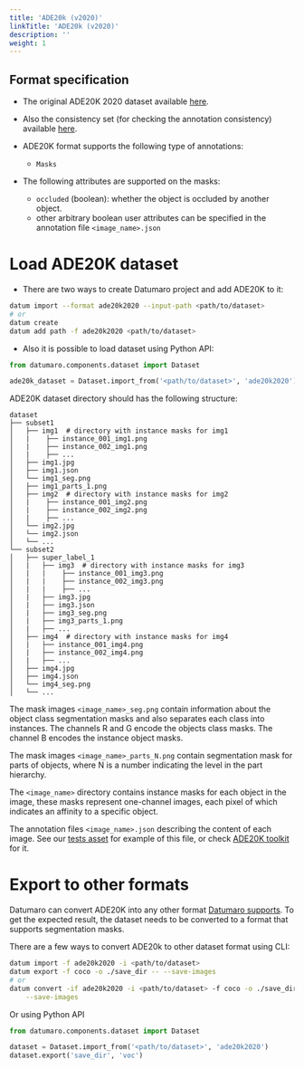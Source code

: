 ```yaml
---
title: 'ADE20k (v2020)'
linkTitle: 'ADE20k (v2020)'
description: ''
weight: 1
---
```


## Format specification

- The original ADE20K 2020 dataset available
[here](https://groups.csail.mit.edu/vision/datasets/ADE20K/).

- Also the consistency set (for checking the annotation consistency)
available [here](https://groups.csail.mit.edu/vision/datasets/ADE20K/ADE20K_2017_05_30_consistency.zip).

- ADE20K format supports the following type of annotations:
  - `Masks`

- The following attributes are supported on the masks:
  - `occluded` (boolean): whether the object is occluded by another object.
  - other arbitrary boolean user attributes can be specified
    in the annotation file `<image_name>.json`

# Load ADE20K dataset

- There are two ways to create Datumaro project and add ADE20K to it:

```bash
datum import --format ade20k2020 --input-path <path/to/dataset>
# or
datum create
datum add path -f ade20k2020 <path/to/dataset>
```

- Also it is possible to load dataset using Python API:

```python
from datumaro.components.dataset import Dataset

ade20k_dataset = Dataset.import_from('<path/to/dataset>', 'ade20k2020')
```

ADE20K dataset directory should has the following structure:

```
dataset
├── subset1
│   ├── img1  # directory with instance masks for img1
│   |    ├── instance_001_img1.png
│   |    ├── instance_002_img1.png
│   |    ├── ...
│   ├── img1.jpg
│   ├── img1.json
│   └── img1_seg.png
│   ├── img1_parts_1.png
│   ├── img2  # directory with instance masks for img2
│   |    ├── instance_001_img2.png
│   |    ├── instance_002_img2.png
│   |    ├── ...
│   └── img2.jpg
│   └── img2.json
│   └── ...
└── subset2
│   ├── super_label_1
│   |   ├── img3  # directory with instance masks for img3
│   |   |    ├── instance_001_img3.png
│   |   |    ├── instance_002_img3.png
│   |   |    ├── ...
│   |   ├── img3.jpg
│   |   ├── img3.json
│   |   ├── img3_seg.png
│   |   ├── img3_parts_1.png
│   |   ├── ...
│   ├── img4  # directory with instance masks for img4
│   |   ├── instance_001_img4.png
│   |   ├── instance_002_img4.png
│   |   ├── ...
│   ├── img4.jpg
│   ├── img4.json
│   └── img4_seg.png
│   └── ...
```

The mask images `<image_name>_seg.png` contain information about the object
class segmentation masks and also separates each class into instances.
The channels R and G encode the objects class masks.
The channel B encodes the instance object masks.

The mask images `<image_name>_parts_N.png` contain segmentation mask for
parts of objects, where N is a number indicating the level in the part
hierarchy.

The `<image_name>` directory contains instance masks for each
object in the image, these masks represent one-channel images,
each pixel of which indicates an affinity to a specific object.

The annotation files `<image_name>.json` describing the content of each image.
See our [tests asset](https://github.com/openvinotoolkit/datumaro/tree/develop/tests/assets/ade20k2020_dataset)
for example of this file,
or check [ADE20K toolkit](https://github.com/CSAILVision/ADE20K) for it.
# Export to other formats

Datumaro can convert ADE20K into any other format [Datumaro supports](/docs/user-manual/supported-formats/).
To get the expected result, the dataset needs to be converted to a format
that supports segmentation masks.

There are a few ways to convert ADE20k to other dataset format using CLI:

```bash
datum import -f ade20k2020 -i <path/to/dataset>
datum export -f coco -o ./save_dir -- --save-images
# or
datum convert -if ade20k2020 -i <path/to/dataset> -f coco -o ./save_dir \
    --save-images
```

Or using Python API

```python
from datumaro.components.dataset import Dataset

dataset = Dataset.import_from('<path/to/dataset>', 'ade20k2020')
dataset.export('save_dir', 'voc')
```
